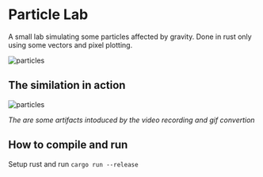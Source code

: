 # Particle Lab

A small lab simulating some particles affected by gravity. Done in rust only using some vectors and pixel plotting.

![particles](https://github.com/user-attachments/assets/af7a6e3b-268f-4a55-ac44-dfda7ed51864)

## The similation in action
![particles](https://github.com/user-attachments/assets/d0bd717d-e2ff-4361-a4fe-a732586f0d24)

*The are some artifacts intoduced by the video recording and gif convertion*

## How to compile and run
Setup rust and run `cargo run --release`
